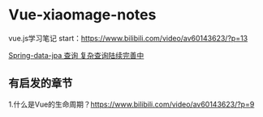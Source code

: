 # Vue-xiaomage-notes
vue.js学习笔记
start：https://www.bilibili.com/video/av60143623/?p=13

[Spring-data-jpa 查询  复杂查询陆续完善中](./001.Vue的MVVM模型.md)

## 有启发的章节
1.什么是Vue的生命周期？https://www.bilibili.com/video/av60143623/?p=9